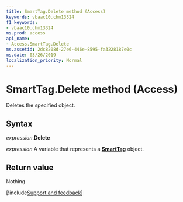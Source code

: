 ```yaml
---
title: SmartTag.Delete method (Access)
keywords: vbaac10.chm13324
f1_keywords:
- vbaac10.chm13324
ms.prod: access
api_name:
- Access.SmartTag.Delete
ms.assetid: 2dc8208d-27e6-446e-8595-fa3228187e0c
ms.date: 03/26/2019
localization_priority: Normal
---
```



# SmartTag.Delete method (Access)

Deletes the specified object.


## Syntax

_expression_.**Delete**

_expression_ A variable that represents a **[SmartTag](Access.SmartTag.md)** object.


## Return value

Nothing




[!include[Support and feedback](~/includes/feedback-boilerplate.md)]